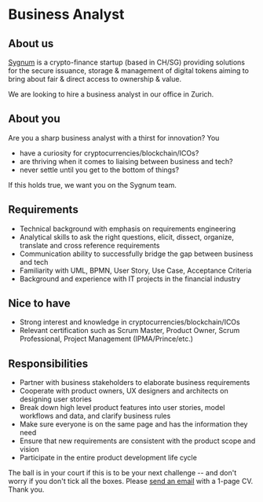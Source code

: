 # Business Analyst
## About us
[Sygnum](http://www.sygnum.com) is a crypto-finance startup (based in CH/SG) providing solutions for the secure issuance, storage & management of digital tokens aiming to bring about fair & direct access to ownership & value. 

We are looking to hire a business analyst in our office in Zurich.

## About you
Are you a sharp business analyst with a thirst for innovation? You
- have a curiosity for cryptocurrencies/blockchain/ICOs?
- are thriving when it comes to liaising between business and tech?
- never settle until you get to the bottom of things?

If this holds true, we want you on the Sygnum team.

## Requirements
- Technical background with emphasis on requirements engineering
- Analytical skills to ask the right questions, elicit, dissect, organize, translate and cross reference requirements
- Communication ability to successfully bridge the gap between business and tech
- Familiarity with UML, BPMN, User Story, Use Case, Acceptance Criteria
- Background and experience with IT projects in the financial industry

## Nice to have
- Strong interest and knowledge in cryptocurrencies/blockchain/ICOs
- Relevant certification such as Scrum Master, Product Owner, Scrum Professional, Project Management (IPMA/Prince/etc.)

## Responsibilities 
- Partner with business stakeholders to elaborate business requirements
- Cooperate with product owners, UX designers and architects on designing user stories
- Break down high level product features into user stories, model workflows and data, and clarify business rules
- Make sure everyone is on the same page and has the information they need
- Ensure that new requirements are consistent with the product scope and vision
- Participate in the entire product development life cycle

The ball is in your court if this is to be your next challenge -- and don't worry if you don't tick all the boxes. Please [send an email](mailto:mh@sygnum.it) with a 1-page CV. Thank you.
